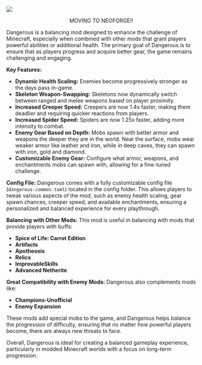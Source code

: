 ![](https://media.forgecdn.net/attachments/description/1117806/description_5baa746a-e4fd-4f6f-a418-03e9bb875347.png)

<p style="text-align: center;">MOVING TO NEOFORGE!!</p><p style="text-align: left;">Dangerous is a balancing mod designed to enhance the challenge of Minecraft, especially when combined with other mods that grant players powerful abilities or additional health. The primary goal of Dangerous is to ensure that as players progress and acquire better gear, the game remains challenging and engaging.</p>

**Key Features:**

*   **Dynamic Health Scaling:** Enemies become progressively stronger as the days pass in-game.
*   **Skeleton Weapon-Swapping:** Skeletons now dynamically switch between ranged and melee weapons based on player proximity.
*   **Increased Creeper Speed:** Creepers are now 1.4x faster, making them deadlier and requiring quicker reactions from players.
*   **Increased Spider Speed:** Spiders are now 1.25x faster, adding more intensity to combat.
*   **Enemy Gear Based on Depth:** Mobs spawn with better armor and weapons the deeper they are in the world. Near the surface, mobs wear weaker armor like leather and iron, while in deep caves, they can spawn with iron, gold and diamond.
*   **Customizable Enemy Gear:** Configure what armor, weapons, and enchantments mobs can spawn with, allowing for a fine-tuned challenge.

**Config File:**
Dangerous comes with a fully customizable config file (`dangerous-common.toml`) located in the config folder. This allows players to tweak various aspects of the mod, such as enemy health scaling, gear spawn chances, creeper speed, and available enchantments, ensuring a personalized and balanced experience for every playthrough.

**Balancing with Other Mods:** This mod is useful in balancing with mods that provide players with buffs:

*   **Spice of Life: Carrot Edition**
*   **Artifacts**
*   **Apotheosis**
*   **Relics**
*   **ImprovableSkills**
*   **Advanced Netherite**

**Great Compatibility with Enemy Mods:** Dangerous also complements mods like:

*   **Champions-Unofficial**
*   **Enemy Expansion**

These mods add special mobs to the game, and Dangerous helps balance the progression of difficulty, ensuring that no matter how powerful players become, there are always new threats to face.

Overall, Dangerous is ideal for creating a balanced gameplay experience, particularly in modded Minecraft worlds with a focus on long-term progression.
